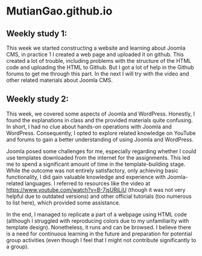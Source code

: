 # MutianGao.github.io
## Weekly study 1:
This week we started constructing a website and learning about Joomla CMS, in practice 1 I created a web page and uploaded it on github. This created a lot of trouble, including problems with the structure of the HTML code and uploading the HTML to Github. But I got a lot of help in the Github forums to get me through this part. In the next I will try with the video and other related materials about Joomla CMS.

## Weekly study 2:

This week, we covered some aspects of Joomla and WordPress. Honestly, I found the explanations in class and the provided materials quite confusing. In short, I had no clue about hands-on operations with Joomla and WordPress. Consequently, I opted to explore related knowledge on YouTube and forums to gain a better understanding of using Joomla and WordPress.

Joomla posed some challenges for me, especially regarding whether I could use templates downloaded from the internet for the assignments. This led me to spend a significant amount of time in the template-building stage. While the outcome was not entirely satisfactory, only achieving basic functionality, I did gain valuable knowledge and experience with Joomla-related languages. I referred to resources like the video at https://www.youtube.com/watch?v=B-7jsURjLiU (though it was not very helpful due to outdated versions) and other official tutorials (too numerous to list here), which provided some assistance.

In the end, I managed to replicate a part of a webpage using HTML code (although I struggled with reproducing colors due to my unfamiliarity with template design). Nonetheless, it runs and can be browsed. I believe there is a need for continuous learning in the future and preparation for potential group activities (even though I feel that I might not contribute significantly to a group).




